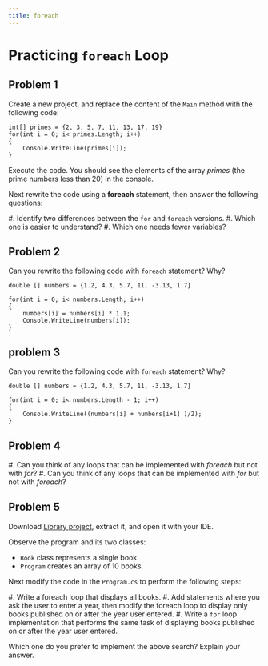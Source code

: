```yaml
---
title: foreach
---
```


# Practicing `foreach` Loop

## Problem 1

Create a new project, and replace the content of the `Main` method with the following code:

```
int[] primes = {2, 3, 5, 7, 11, 13, 17, 19}
for(int i = 0; i< primes.Length; i++)
{
    Console.WriteLine(primes[i]);
}
```

Execute the code. You should see the elements of the array _primes_ (the prime numbers less than 20) in the console.

Next rewrite the code using a **foreach** statement, then answer the following questions:
 
#. Identify two differences between the `for` and `foreach` versions. 
#. Which one is easier to understand?
#. Which one needs fewer variables?

## Problem 2

Can you rewrite the following code with `foreach` statement? Why?

```
double [] numbers = {1.2, 4.3, 5.7, 11, -3.13, 1.7}

for(int i = 0; i< numbers.Length; i++)
{
    numbers[i] = numbers[i] * 1.1;
    Console.WriteLine(numbers[i]);
}
```

## problem 3


Can you rewrite the following code with `foreach` statement? Why?

```
double [] numbers = {1.2, 4.3, 5.7, 11, -3.13, 1.7}

for(int i = 0; i< numbers.Length - 1; i++)
{   
    Console.WriteLine((numbers[i] + numbers[i+1] )/2);
}
```

## Problem 4

#. Can you think of any loops that can be implemented with _foreach_ but not with _for_?
#. Can you think of any loops that can be implemented with _for_ but not with _foreach_?


## Problem 5

Download [Library project](Library.zip), extract it, and open it with your IDE. 

Observe the program and its two classes:

- `Book` class represents a single book. 
- `Program` creates an array of 10 books.

Next modify the code in the `Program.cs` to perform the following steps:

#. Write a foreach loop that displays all books.
#. Add statements where you ask the user to enter a year, then modify the foreach loop to display only books published on or after the year user entered.
#. Write a `for` loop implementation that performs the same task of displaying books published on or after the year user entered.

Which one do you prefer to implement the above search? Explain your answer.
